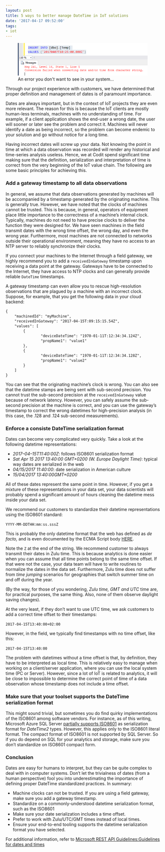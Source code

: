 ```yaml
---
layout: post
title: 5 ways to better manage DateTime in IoT solutions
date: '2017-04-17 09:52:00'
tags:
- iot
---
```


<figure class="kg-card kg-image-card kg-card-hascaption"><img src="/content/images/2019/04/image-3.png" class="kg-image"><figcaption>An error you don't want to see in your system...</figcaption></figure>

Through our project experience with customers, we have determined that proper definition and management of dates is of paramount importance.

Dates are always important, but in the context of IoT projects they are even more relevant. The reason for this is because the IoT clients are mostly human-less terminals, machines with no understanding of time. For example, if a client application shows the end-user a wrong date, the user will sooner or later see the problem and correct it. Machines will never identify a date as being incorrect, so the problem can become endemic to your solution and go without notice for a long time.

Having incorrect dates will screw up your data. Not knowing the point in time at which a data observation was recorded will render any historical and time-series analysis useless. Hence, we at Codit spend significant time making sure that the definition, serialization and interpretation of time is correct from the very beginning of the IoT value chain. The following are some basic principles for achieving this.

### Add a gateway timestamp to all data observations

In general, we assume that data observations generated by machines will be accompanied by a timestamp generated by the originating machine. This is generally true. However, we have noted that the clocks of machines cannot be trusted. This is because, in general, operators of equipment place little importance to the correctness of a machine’s internal clock. Typically, machines do not need to have precise clocks to deliver the function they were designed for. We have seen machines in the field transmit dates with the wrong time offset, the wrong day, and even the wrong year. Furthermore, most machines are not connected to networks outside their operational environment, meaning they have no access to an NTP server to reliably synchronize their clocks.

If you connect your machines to the Internet through a field gateway, we highly recommend you to add a `receivedInGateway` timestamp upon receiving a data point at the gateway. Gateways have to be connected to the Internet, they have access to NTP clocks and can generally provide reliable `DateTime` timestamps.

A gateway timestamp can even allow you to rescue high-resolution observations that are plagued by a machine with an incorrect clock. Suppose, for example, that you get the following data in your cloud backend:

<!--kg-card-begin: markdown-->

    {
        "machinedId": "myMachine",
        "receivedInGateway": "2017-04-15T:09:15:15.54Z",
        "values": [
            {
                    "deviceDateTime": "1970-01-11T:12:34:34.124Z",
                    "propName1": "value1"
            },
            {
                    "deviceDateTime": "1970-01-11T:12:34:34.128Z",
                    "propName1": "value2"
            }
        ]
    }

<!--kg-card-end: markdown-->

You can see that the originating machine’s clock is wrong. You can also see that the datetime stamps are being sent with sub-second precision. You cannot trust the sub-second precision at the `receivedInGateway` value because of network latency. However, you can safely assume the sub-second precision at the machine is correct, and you can use the gateway’s timestamp to correct the wrong datetimes for high-precision analysis (in this case, the .128 and .124 sub-second measurements).

### Enforce a consiste DateTime serialization format

Dates can become very complicated very quickly. Take a look at the following datetime representations:

- _2017–04–15T11:40:00Z_: follows ISO8601 serialization format
- _Sat Apr 15 2017 13:40:00 GMT+0200 (W. Europe Daylight Time)_: typical way dates are serialized in the web
- _04/15/2017 11:40:00_: date serialization in American culture
- _15/04/2017 13:40:00GMT+0200_

All of these dates represent the same point in time. However, if you get a mixture of these representations in your data set, your data scientists will probably spend a significant amount of hours cleaning the datetime mess inside your data set.

We recommend our customers to standardize their datetime representations using the ISO8601 standard:

`YYYY-MM-DDTHH:mm:ss.sssZ`

This is probably the only datetime format that the web has defined as _de facto,_ and is even documented by the ECMA Script body [HERE](http://www.ecma-international.org/ecma-262/5.1/#sec-15.9.1.15).

Note the `Z` at the end of the string. We recommend customer to always transmit their dates in Zulu time. This is because analytics is done easier when you can assume that all time points belong to the same time offset. If that were not the case, your data team will have to write routines to normalize the dates in the data set. Furthermore, Zulu time does not suffer from _time jumping_ scenarios for geographies that switch summer time on and off during the year.

(By the way, for those of you wondering, _Zulu time, GMT and UTC_ time are, for practical purposes, the same thing. Also, none of them observe daylight saving changes).

At the very least, if they don’t want to use UTC time, we ask customers to add a correct time offset to their timestamps:

`2017-04-15T13:40:00+02:00`

However, in the field, we typically find timestamps with no time offset, like this:

`2017-04-15T13:40:00`

The problem with datetimes without a time offset is that, by definition, they have to be interpreted as local time. This is relatively easy to manage when working on a client/server application, where you can use the local system time (PC or Server). However, since a lot of IoT is related to analytics, it will be close to impossible to determine the correct point of time of a data observation whose timestamp does not include a time offset.

### Make sure that your toolset supports the DateTime serialization format

This might sound trivial, but sometimes you do find quirky implementations of the ISO8601 among software vendors. For instance, as of this writing, Microsoft Azure SQL Server [partially supports ISO8601](https://docs.microsoft.com/en-us/sql/t-sql/data-types/datetime2-transact-sql#ansi-and-iso-8601-compliance) as serialization format for _DateTime2_ types. However, this applies only to the ISO8601 literal format. The compact format of ISO8601 is not supported by SQL Server. So if you do depend on SQL for your analytics and storage, make sure you don’t standardize on ISO8601 compact form.

### Conclusion

Dates are easy for humans to interpret, but they can be quite complex to deal with in computer systems. Don’t let the trivialness of dates (from a human perspective) fool you into underestimating the importance of defining proper DateTime standardized practices. In summary:

- Machine clocks can not be trusted. If you are using a field gateway, make sure you add a gateway timestamp.
- Standardize on a commonly-understood datetime serialization format, such as the ISO8601
- Make sure your date serialization includes a time offset.
- Prefer to work with Zulu/UTC/GMT times instead of local times.
- Ensure your end-to-end tooling supports the datetime serialization format you have selected.

For additional information, refer to [Microsoft REST API Guidelines:Guidelines for dates and times](https://github.com/Microsoft/api-guidelines/blob/vNext/Guidelines.md#112-guidelines-for-dates-and-times)

